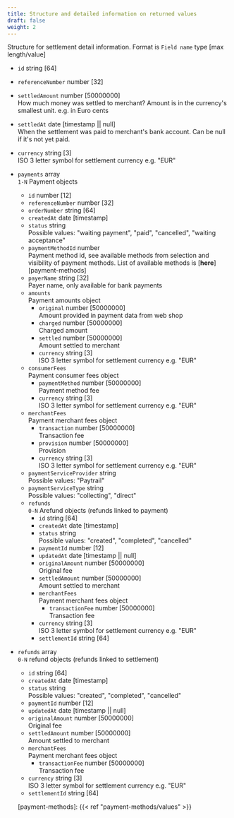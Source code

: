 ```yaml
---
title: Structure and detailed information on returned values
draft: false
weight: 2
---
```


Structure for settlement detail information. Format is `Field name` type [max length/value] 

- `id` string [64]
- `referenceNumber`	number [32]
- `settledAmount` number [50000000] \
How much money was settled to merchant? Amount is in the currency's smallest unit. e.g. in Euro cents
- `settledAt` date [timestamp || null] \
When the settlement was paid to merchant's bank account. Can be null if it's not yet paid.
- `currency` string [3] \
ISO 3 letter symbol for settlement currency e.g. "EUR"
- `payments` array \
`1-N` Payment objects
  - `id` number [12]
  - `referenceNumber` number [32]
  - `orderNumber` string [64]
  - `createdAt` date [timestamp]
  - `status` string \
  Possible values: "waiting payment", "paid", "cancelled", "waiting acceptance"
  - `paymentMethodId` number \
  Payment method id, see available methods from selection and visibility of payment methods. List of available methods is [**here**][payment-methods]
  - `payerName`	string [32] \
  Payer name, only available for bank payments
  - `amounts` \
  Payment amounts object
    - `original` number [50000000] \
    Amount provided in payment data from web shop
    - `charged`	number [50000000] \
    Charged amount
    - `settled`	number [50000000] \
    Amount settled to merchant
    - `currency` string [3] \
    ISO 3 letter symbol for settlement currency e.g. "EUR"
  - `consumerFees` \
  Payment consumer fees object
    - `paymentMethod` number [50000000] \
    Payment method fee
    - `currency` string [3] \
    ISO 3 letter symbol for settlement currency e.g. "EUR"
  - `merchantFees` \
  Payment merchant fees object
    - `transaction` number [50000000] \
    Transaction fee
    - `provision` number [50000000] \
    Provision
    - `currency` string [3] \
    ISO 3 letter symbol for settlement currency e.g. "EUR"
  - `paymentServiceProvider` string \
  Possible values: "Paytrail"
  - `paymentServiceType` string \
  Possible values: "collecting", "direct"
  - `refunds` \
  `0-N` Arefund objects (refunds linked to payment)
    - `id` string [64]
    - `createdAt` date [timestamp]
    - `status` string \
    Possible values: "created", "completed", "cancelled"
    - `paymentId` number [12]
    - `updatedAt` date [timestamp || null]
    - `originalAmount` number [50000000] \
    Original fee
    - `settledAmount` number [50000000] \
    Amount settled to merchant
    - `merchantFees` \
    Payment merchant fees object
      - `transactionFee` number [50000000] \
      Transaction fee
    - `currency` string [3] \
    ISO 3 letter symbol for settlement currency e.g. "EUR"
    - `settlementId` string [64]
- `refunds`	array \
`0-N` refund objects (refunds linked to settlement)
  - `id` string [64]
  - `createdAt`	date [timestamp]
  - `status` string \
  Possible values: "created", "completed", "cancelled"
  - `paymentId`	number [12]
  - `updatedAt`	date [timestamp || null]
  - `originalAmount` number [50000000] \
  Original fee
  - `settledAmount`	number [50000000] \
  Amount settled to merchant
  - `merchantFees` \
  Payment merchant fees object
    - `transactionFee`	number [50000000] \
    Transaction fee
  - `currency` string [3] \
  ISO 3 letter symbol for settlement currency e.g. "EUR"
  - `settlementId` string [64]

  [payment-methods]: {{< ref "payment-methods/values" >}}